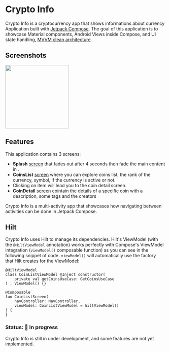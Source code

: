 # Crypto Info

Crypto Info is a cryptocurrency app that shows informations about currency
Application built with [Jetpack Compose](https://developer.android.com/jetpack/compose).
The goal of this application is to showcase Material components, Android Views
inside Compose, and UI state handling, [MVVM clean architecture](https://www.toptal.com/android/android-apps-mvvm-with-clean-architecture).

## Screenshots

<img src="screenshots/cryptoinfo.gif" width="200" />

## Features

This application contains 3 screens:
- __Splash__ [screen][splash] that fades out after 4 seconds then fade the main content in .
- __CoinsList__ [screen][coins_list] where you can explore coins list, the rank of the currency, symbol, if the currency is active or not.
 - Clicking on item will lead you to the coin detail screen.
- __CoinDetail__ [screen][coin_detail] cointain the details of a specific coin with a description, some tags and the creators 

Crypto Info is a multi-activity app that showcases how navigating between activities can be done in
Jetpack Compose.

## Hilt

Crypto Info uses Hilt to manage its dependencies. Hilt's ViewModel (with the
`@HiltViewModel` annotation) works perfectly with Compose's ViewModel integration (`viewModel()`
composable function) as you can see in the following snippet of code. `viewModel()` will
automatically use the factory that Hilt creates for the ViewModel:

```
@HiltViewModel
class CoinListViewModel @Inject constructor(
    private val getCoinsUseCase: GetCoinsUseCase
) : ViewModel() {}

@Composable
fun CoinListScreen(
    navController: NavController,
    viewModel: CoinListViewModel = hiltViewModel()
) {
}
```

### Status: 🚧 In progress

Crypto Info is still in under development, and some features are not yet implemented.


[splash]: app/src/main/java/com/ldcoding/cryptocurrencyapp/presentation/SplashScreen.kt
[coins_list]: app/src/main/java/com/ldcoding/cryptocurrencyapp/presentation/coin_list/CoinListScreen.kt
[coin_detail]: app/src/main/java/com/ldcoding/cryptocurrencyapp/presentation/coin_detail/CoinDetailScreen.kt
